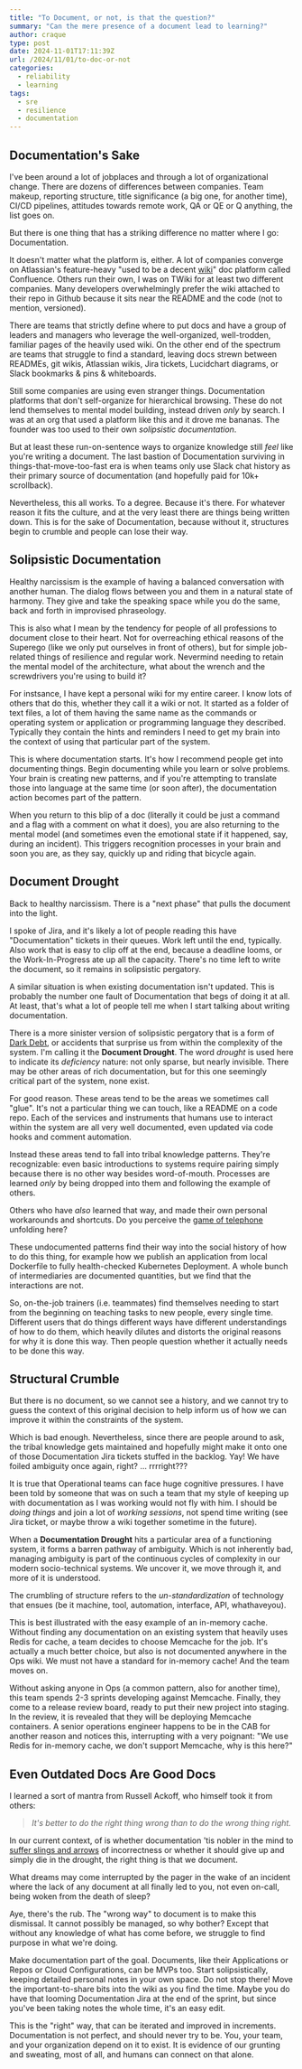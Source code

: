 ```yaml
---
title: "To Document, or not, is that the question?"
summary: "Can the mere presence of a document lead to learning?"
author: craque
type: post
date: 2024-11-01T17:11:39Z
url: /2024/11/01/to-doc-or-not
categories:
  - reliability
  - learning
tags:
  - sre
  - resilience
  - documentation
---
```

## Documentation's Sake

I've been around a lot of jobplaces and through a lot of organizational change. There are dozens of differences between companies. Team makeup, reporting structure, title significance (a big one, for another time), CI/CD pipelines, attitudes towards remote work, QA or QE or Q anything, the list goes on.

But there is one thing that has a striking difference no matter where I go: Documentation.

It doesn't matter what the platform is, either. A lot of companies converge on Atlassian's feature-heavy "used to be a decent [wiki](https://en.wikipedia.org/wiki/Wiki)" doc platform called Confluence. Others run their own, I was on TWiki for at least two different companies. Many developers overwhelmingly prefer the wiki attached to their repo in Github because it sits near the README and the code (not to mention, versioned).

There are teams that strictly define where to put docs and have a group of leaders and managers who leverage the well-organized, well-trodden, familiar pages of the heavily used wiki. On the other end of the spectrum are teams that struggle to find a standard, leaving docs strewn between READMEs, git wikis, Atlassian wikis, Jira tickets, Lucidchart diagrams, or Slack bookmarks & pins & whiteboards.

Still some companies are using even stranger things. Documentation platforms that don't self-organize for hierarchical browsing. These do not lend themselves to mental model building, instead driven _only_ by search. I was at an org that used a platform like this and it drove me bananas. The founder was too used to their own _solipsistic documentation_.

But at least these run-on-sentence ways to organize knowledge still _feel_ like you're writing a document. The last bastion of Documentation surviving in things-that-move-too-fast era is when teams only use Slack chat history as their primary source of documentation (and hopefully paid for 10k+ scrollback).

Nevertheless, this all works. To a degree. Because it's there. For whatever reason it fits the culture, and at the very least there are things being written down. This is for the sake of Documentation, because without it, structures begin to crumble and people can lose their way.

## Solipsistic Documentation

Healthy narcissism is the example of having a balanced conversation with another human. The dialog flows between you and them in a natural state of harmony. They give and take the speaking space while you do the same, back and forth in improvised phraseology.

This is also what I mean by the tendency for people of all professions to document close to their heart. Not for overreaching ethical reasons of the Superego (like we only put ourselves in front of others), but for simple job-related things of resilience and regular work. Nevermind needing to retain the mental model of the architecture, what about the wrench and the screwdrivers you're using to build it?

For instsance, I have kept a personal wiki for my entire career. I know lots of others that do this, whether they call it a wiki or not. It started as a folder of text files, a lot of them having the same name as the commands or operating system or application or programming language they described. Typically they contain the hints and reminders I need to get my brain into the context of using that particular part of the system.

This is where documentation starts. It's how I recommend people get into documenting things. Begin documenting while you learn or solve problems. Your brain is creating new patterns, and if you're attempting to translate those into language at the same time (or soon after), the documentation action becomes part of the pattern.

When you return to this blip of a doc (literally it could be just a command and a flag with a comment on what it does), you are also returning to the mental model (and sometimes even the emotional state if it happened, say, during an incident). This triggers recognition processes in your brain and soon you are, as they say, quickly up and riding that bicycle again.

## Document Drought

Back to healthy narcissism. There is a "next phase" that pulls the document into the light.

I spoke of Jira, and it's likely a lot of people reading this have "Documentation" tickets in their queues. Work left until the end, typically. Also work that is easy to clip off at the end, because a deadline looms, or the Work-In-Progress ate up all the capacity. There's no time left to write the document, so it remains in solipsistic pergatory.

A similar situation is when existing documentation isn't updated. This is probably the number one fault of Documentation that begs of doing it at all. At least, that's what a lot of people tell me when I start talking about writing documentation.

There is a more sinister version of solipsistic pergatory that is a form of [Dark Debt](https://medium.com/@allspaw/dark-debt-a508adb848dc), or accidents that surprise us from within the complexity of the system. I'm calling it the **Document Drought**. The word _drought_ is used here to indicate its _deficiency_ nature: not only sparse, but nearly invisible. There may be other areas of rich documentation, but for this one seemingly critical part of the system, none exist.

For good reason. These areas tend to be the areas we sometimes call "glue". It's not a particular thing we can touch, like a README on a code repo. Each of the services and instruments that humans use to interact within the system are all very well documented, even updated via code hooks and comment automation.

Instead these areas tend to fall into tribal knowledge patterns. They're recognizable: even basic introductions to systems require pairing simply because there is no other way besides word-of-mouth. Processes are learned _only_ by being dropped into them and following the example of others.

Others who have _also_ learned that way, and made their own personal workarounds and shortcuts. Do you perceive the [game of telephone](https://en.wikipedia.org/wiki/Telephone_game) unfolding here?

These undocumented patterns find their way into the social history of how to do this thing, for example how we publish an application from local Dockerfile to fully health-checked Kubernetes Deployment. A whole bunch of intermediaries are documented quantities, but we find that the interactions are not.

So, on-the-job trainers (i.e. teammates) find themselves needing to start from the beginning on teaching tasks to new people, every single time. Different users that do things different ways have different understandings of how to do them, which heavily dilutes and distorts the original reasons for why it is done this way. Then people question whether it actually needs to be done this way.

## Structural Crumble

But there is no document, so we cannot see a history, and we cannot try to guess the context of this original decision to help inform us of how we can improve it within the constraints of the system.

Which is bad enough. Nevertheless, since there are people around to ask, the tribal knowledge gets maintained and hopefully might make it onto one of those Documentation Jira tickets stuffed in the backlog. Yay! We have foiled ambiguity once again, right? ... rrrright???

It is true that Operational teams can face huge cognitive pressures. I have been told by someone that was on such a team that my style of keeping up with documentation as I was working would not fly with him. I should be _doing things_ and join a lot of _working sessions_, not spend time writing (see Jira ticket, or maybe throw a wiki together sometime in the future).

When a **Documentation Drought** hits a particular area of a functioning system, it forms a barren pathway of ambiguity. Which is not inherently bad, managing ambiguity is part of the continuous cycles of complexity in our modern socio-technical systems. We uncover it, we move through it, and more of it is understood.

The crumbling of structure refers to the _un-standardization_ of technology that ensues (be it machine, tool, automation, interface, API, whathaveyou).

This is best illustrated with the easy example of an in-memory cache. Without finding any documentation on an existing system that heavily uses Redis for cache, a team decides to choose Memcache for the job. It's actually a much better choice, but also is not documented anywhere in the Ops wiki. We must not have a standard for in-memory cache! And the team moves on.

Without asking anyone in Ops (a common pattern, also for another time), this team spends 2-3 sprints developing against Memcache. Finally, they come to a release review board, ready to put their new project into staging. In the review, it is revealed that they will be deploying Memcache containers. A senior operations engineer happens to be in the CAB for another reason and notices this, interrupting with a very poignant: "We use Redis for in-memory cache, we don't support Memcache, why is this here?"

## Even Outdated Docs Are Good Docs

I learned a sort of mantra from Russell Ackoff, who himself took it from others:

> *It's better to do the right thing wrong than to do the wrong thing right.*

In our current context, of is whether documentation 'tis nobler in the mind to [suffer slings and arrows](https://en.wikipedia.org/wiki/To_be,_or_not_to_be) of incorrectness or whether it should give up and simply die in the drought, the right thing is that we document.

What dreams may come interrupted by the pager in the wake of an incident where the lack of any document at all finally led to you, not even on-call, being woken from the death of sleep?

Aye, there's the rub. The "wrong way" to document is to make this dismissal. It cannot possibly be managed, so why bother? Except that without any knowledge of what has come before, we struggle to find purpose in what we're doing.

Make documentation part of the goal. Documents, like their Applications or Repos or Cloud Configurations, can be MVPs too. Start solipsistically, keeping detailed personal notes in your own space. Do not stop there! Move the important-to-share bits into the wiki as you find the time. Maybe you do have that looming Documentation Jira at the end of the sprint, but since you've been taking notes the whole time, it's an easy edit.

This is the "right" way, that can be iterated and improved in increments. Documentation is not perfect, and should never try to be. You, your team, and your organization depend on it to exist. It is evidence of our grunting and sweating, most of all, and humans can connect on that alone.
